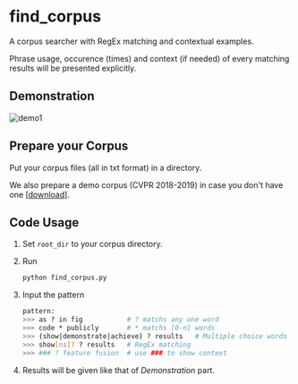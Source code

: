 # find_corpus
A corpus searcher with RegEx matching and contextual examples.

Phrase usage, occurence (times) and context (if needed) of every matching results will be presented explicitly.

## Demonstration

![demo1](http://www.xyu.ink/wp-content/uploads/2019/12/demo2.png)

## Prepare your Corpus

Put your corpus files (all in txt format) in a directory.

We also prepare a demo corpus (CVPR 2018-2019) in case you don't have one [[download](http://www.xyu.ink/wp-content/uploads/2019/12/CVPR_18-19.zip)].

## Code Usage

1. Set `root_dir` to your corpus directory.

2. Run

   ```bash
   python find_corpus.py
   ```

3. Input the pattern

   ```bash
   pattern:
   >>> as ? in fig           # ? matchs any one word
   >>> code * publicly       # * matchs [0-n] words
   >>> (show|demonstrate|achieve) ? results   # Multiple choice words
   >>> show[ns]? ? results   # RegEx matching
   >>> ### ? feature fusion  # use ### to show context
   ```

4.  Results will be given like that of *Demonstration* part.


